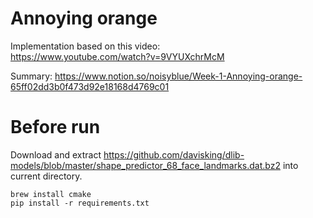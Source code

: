 # Annoying orange

Implementation based on this video:<br/>
https://www.youtube.com/watch?v=9VYUXchrMcM

Summary: https://www.notion.so/noisyblue/Week-1-Annoying-orange-65ff02dd3b0f473d92e18168d4769c01

# Before run
Download and extract https://github.com/davisking/dlib-models/blob/master/shape_predictor_68_face_landmarks.dat.bz2 into current directory.

```
brew install cmake
pip install -r requirements.txt
```